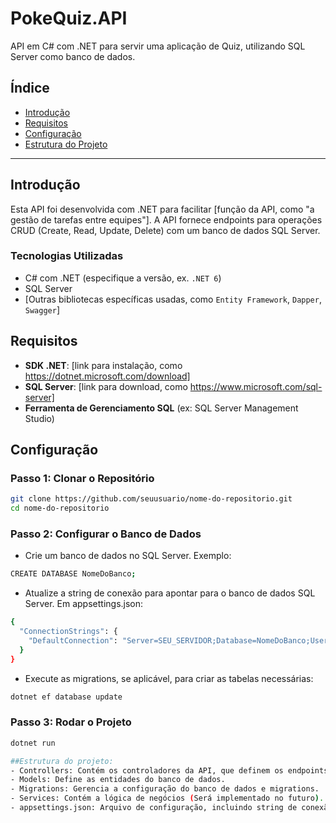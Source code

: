 # PokeQuiz.API

API em C# com .NET para servir uma aplicação de Quiz, utilizando SQL Server como banco de dados.

## Índice

- [Introdução](#introdução)
- [Requisitos](#requisitos)
- [Configuração](#configuração)
- [Estrutura do Projeto](#estrutura-do-projeto)
---

## Introdução

Esta API foi desenvolvida com .NET para facilitar [função da API, como "a gestão de tarefas entre equipes"]. A API fornece endpoints para operações CRUD (Create, Read, Update, Delete) com um banco de dados SQL Server.

### Tecnologias Utilizadas

- C# com .NET (especifique a versão, ex. `.NET 6`)
- SQL Server
- [Outras bibliotecas específicas usadas, como `Entity Framework`, `Dapper`, `Swagger`]

## Requisitos

- **SDK .NET**: [link para instalação, como https://dotnet.microsoft.com/download]
- **SQL Server**: [link para download, como https://www.microsoft.com/sql-server]
- **Ferramenta de Gerenciamento SQL** (ex: SQL Server Management Studio)

## Configuração
### Passo 1: Clonar o Repositório

```bash
git clone https://github.com/seuusuario/nome-do-repositorio.git
cd nome-do-repositorio
```

### Passo 2: Configurar o Banco de Dados
- Crie um banco de dados no SQL Server. Exemplo:
```bash
CREATE DATABASE NomeDoBanco;
```
- Atualize a string de conexão para apontar para o banco de dados SQL Server. Em appsettings.json:
```bash
{
  "ConnectionStrings": {
    "DefaultConnection": "Server=SEU_SERVIDOR;Database=NomeDoBanco;User Id=SEU_USUARIO;Password=SUA_SENHA;"
  }
}
```
- Execute as migrations, se aplicável, para criar as tabelas necessárias:
```bash
dotnet ef database update
```

### Passo 3: Rodar o Projeto
```bash
dotnet run

##Estrutura do projeto:
- Controllers: Contém os controladores da API, que definem os endpoints.
- Models: Define as entidades do banco de dados.
- Migrations: Gerencia a configuração do banco de dados e migrations.
- Services: Contém a lógica de negócios (Será implementado no futuro).
- appsettings.json: Arquivo de configuração, incluindo string de conexão.




